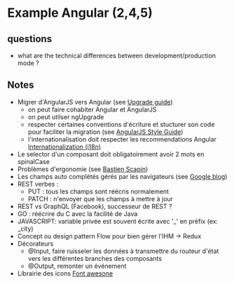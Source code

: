 # Example Angular (2,4,5)

## questions

- what are the technical differences between development/production mode ?

## Notes

- Migrer d'AngularJS vers Angular (see [Upgrade guide](https://angular.io/guide/upgrade))
    - on peut faire cohabiter Angular et AngularJS
    - on peut utilser ngUpgrade
    - respecter certaines conventions d'écriture et stucturer son code pour faciliter la migration (see [AngularJS Style Guide](https://github.com/johnpapa/angular-styleguide/blob/master/a1/README.md))
    - l'internationalisation doit respecter les recommendations Angular [Internationalization (i18n)](see (https://angular.io/guide/i18n))
- Le selector d'un composant doit obligatoirement avoir 2 mots en spinalCase
- Problèmes d'ergonomie (see [Bastien Scapin](https://blocnotes.iergo.fr/concevoir/les-criteres-heuristiques-de-bastien-et-scapin/))
- Les champs auto complétés gérés par les navigateurs (see [Google blog](https://developers.google.com/web/updates/2015/06/checkout-faster-with-autofill))
- REST verbes :
    - PUT : tous les champs sont réécris normalement
    - PATCH : n'envoyer que les champs à mettre à jour
- REST vs GraphQL (Facebook), successeur de REST ?
- GO : réécrire du C avec la facilité de Java
- JAVASCRIPT: variable privée est souvent écrite avec '_' en préfix (ex: _city)
- Concept ou design pattern Flow pour bien gérer l'IHM -> Redux
- Décorateurs
    - @Input, faire ruisseler les données à transmettre du routeur d'état vers les différentes branches des composants 
    - @Output, remonter un événement
- Librairie des icons [Font awesone](https://fontawesome.com/)
